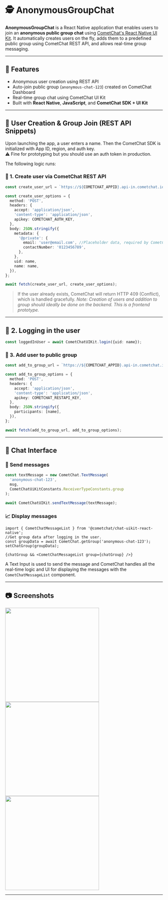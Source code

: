 # 🕵️ AnonymousGroupChat

**AnonymousGroupChat** is a React Native application that enables users to join an **anonymous public group chat** using [CometChat's React Native UI Kit](https://www.cometchat.com/tutorials). It automatically creates users on the fly, adds them to a predefined public group using CometChat REST API, and allows real-time group messaging.

---

## 🚀 Features

* Anonymous user creation using REST API
* Auto-join public group (`anonymous-chat-123`) created on CometChat Dashboard
* Real-time group chat using CometChat UI Kit
* Built with **React Native**, **JavaScript**, and **CometChat SDK + UI Kit**

---

## 🔐 User Creation & Group Join (REST API Snippets)

Upon launching the app, a user enters a name. Then the CometChat SDK is initialized with App ID, region, and auth key.
<br/>
⚠️ Fine for prototyping but you should use an auth token in production.

The following logic runs:

### 📌 1. Create user via CometChat REST API

```ts
const create_user_url = `https://${COMETCHAT_APPID}.api-in.cometchat.io/v3/users`;

const create_user_options = {
  method: 'POST',
  headers: {
    accept: 'application/json',
    'content-type': 'application/json',
    apikey: COMETCHAT_AUTH_KEY,
  },
  body: JSON.stringify({
    metadata: {
      '@private': {
        email: 'user@email.com', //Placeholder data, required by CometChat
        contactNumber: '0123456789',
      },
    },
    uid: name,
    name: name,
  }),
};

await fetch(create_user_url, create_user_options);
```

> If the user already exists, CometChat will return HTTP 409 (Conflict), which is handled gracefully.
> *Note: Creation of users and addition to group should ideally be done on the backend. This is a frontend prototype.*

---

## 👤 2. Logging in the user
```ts
const loggedInUser = await CometChatUIKit.login({uid: name});
```

### 👥 3. Add user to public group

```ts
const add_to_group_url = `https://${COMETCHAT_APPID}.api-in.cometchat.io/v3/groups/anonymous-chat-123/members`;

const add_to_group_options = {
  method: 'POST',
  headers: {
    accept: 'application/json',
    'content-type': 'application/json',
    apikey: COMETCHAT_RESTAPI_KEY,
  },
  body: JSON.stringify({
    participants: [name],
  }),
};

await fetch(add_to_group_url, add_to_group_options);
```

---

## 💬 Chat Interface

### 📨 Send messages

```ts
const textMessage = new CometChat.TextMessage(
  'anonymous-chat-123',
  msg,
  CometChatUiKitConstants.ReceiverTypeConstants.group
);

await CometChatUIKit.sendTextMessage(textMessage);
```

### 📈 Display messages

```tsx
import { CometChatMessageList } from '@cometchat/chat-uikit-react-native';
//Get group data after logging in the user.
const groupData = await CometChat.getGroup('anonymous-chat-123');
setChatGroup(groupData);

{chatGroup && <CometChatMessageList group={chatGroup} />}
```

A Text Input is used to send the message and CometChat handles all the real-time logic and UI for displaying the messages with the `CometChatMessageList` component.

---

## 📷 Screenshots

<img src="https://github.com/user-attachments/assets/e587827d-482b-4d45-b538-0c8c5f35fb4c" width="300">
<img src="https://github.com/user-attachments/assets/e3fdb621-0a25-45ba-94ea-1efdc23f4ce6" width="300">
<img src="https://github.com/user-attachments/assets/9a4ebd67-4b8b-43b1-b0e7-2c2e3df66519" width="300">


---

